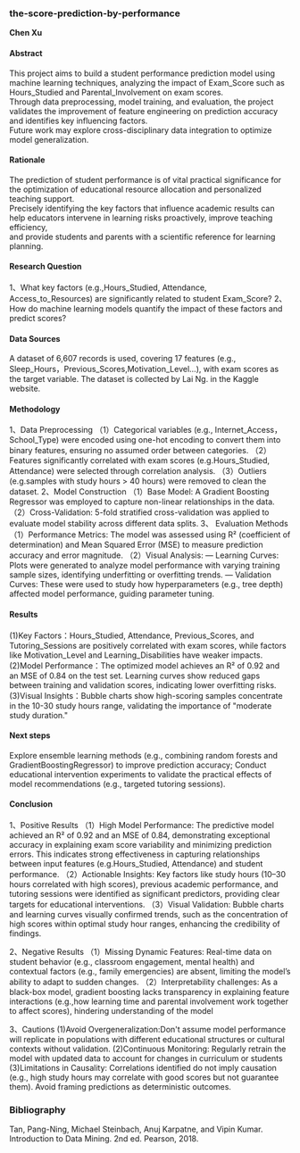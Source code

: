 ### the-score-prediction-by-performance

**Chen Xu**  

#### Abstract
This project aims to build a student performance prediction model using machine learning techniques, analyzing the impact of Exam_Score such as Hours_Studied and Parental_Involvement on exam scores.  
Through data preprocessing, model training, and evaluation, the project validates the improvement of feature engineering on prediction accuracy and identifies key influencing factors.  
Future work may explore cross-disciplinary data integration to optimize model generalization.  

#### Rationale
The prediction of student performance is of vital practical significance for the optimization of educational resource allocation and personalized teaching support.   
Precisely identifying the key factors that influence academic results can help educators intervene in learning risks proactively, improve teaching efficiency,  
and provide students and parents with a scientific reference for learning planning.  

#### Research Question
1、What key factors (e.g.,Hours_Studied, Attendance, Access_to_Resources) are significantly related to student Exam_Score? 
2、How do machine learning models quantify the impact of these factors and predict scores?

#### Data Sources
A dataset of 6,607 records is used, covering 17 features (e.g., Sleep_Hours，Previous_Scores,Motivation_Level...), with exam scores as the target variable.
The dataset is collected by Lai Ng. in the Kaggle website.

#### Methodology
1、Data Preprocessing
（1）Categorical variables (e.g., Internet_Access，School_Type) were encoded using one-hot encoding to convert them into binary features, ensuring no assumed order between categories.
（2）Features significantly correlated with exam scores (e.g.Hours_Studied, Attendance) were selected through correlation analysis.
（3）Outliers (e.g.samples with study hours > 40 hours) were removed to clean the dataset.
2、Model Construction
（1）Base Model: A Gradient Boosting Regressor was employed to capture non-linear relationships in the data.
（2）Cross-Validation: 5-fold stratified cross-validation was applied to evaluate model stability across different data splits.
3、 Evaluation Methods
（1）Performance Metrics: The model was assessed using R² (coefficient of determination) and Mean Squared Error (MSE) to measure prediction accuracy and error magnitude.
（2）Visual Analysis:
 — Learning Curves: Plots were generated to analyze model performance with varying training sample sizes, identifying underfitting or overfitting trends.
 — Validation Curves: These were used to study how hyperparameters (e.g., tree depth) affected model performance, guiding parameter tuning.
 
#### Results
(1)Key Factors：Hours_Studied, Attendance, Previous_Scores, and Tutoring_Sessions are positively correlated with exam scores, 
while factors like Motivation_Level and Learning_Disabilities have weaker impacts.
(2)Model Performance：The optimized model achieves an R² of 0.92 and an MSE of 0.84 on the test set. Learning curves show reduced gaps between training and validation scores, 
indicating lower overfitting risks.
(3)Visual Insights：Bubble charts show high-scoring samples concentrate in the 10-30 study hours range, validating the importance of "moderate study duration."

#### Next steps
Explore ensemble learning methods (e.g., combining random forests and GradientBoostingRegressor) to improve prediction accuracy;
Conduct educational intervention experiments to validate the practical effects of model recommendations (e.g., targeted tutoring sessions).

#### Conclusion
1、Positive Results
（1）High Model Performance: The predictive model achieved an R² of 0.92 and an MSE of 0.84, demonstrating exceptional accuracy in explaining exam score variability and minimizing prediction errors.
This indicates strong effectiveness in capturing relationships between input features (e.g.Hours_Studied, Attendance) and student performance.
（2）Actionable Insights: Key factors like study hours (10–30 hours correlated with high scores), previous academic performance, and tutoring sessions were identified as significant predictors, 
providing clear targets for educational interventions.
（3）Visual Validation: Bubble charts and learning curves visually confirmed trends, such as the concentration of high scores within optimal study hour ranges, enhancing the credibility of findings.

2、Negative Results
（1）Missing Dynamic Features: Real-time data on student behavior (e.g., classroom engagement, mental health) and contextual factors (e.g., family emergencies) are absent, 
limiting the model’s ability to adapt to sudden changes.
（2）Interpretability challenges: As a black-box model, gradient boosting lacks transparency in explaining feature interactions 
(e.g.,how learning time and parental involvement work together to affect scores), hindering understanding of the model

3、Cautions
(1)Avoid Overgeneralization:Don't assume model performance will replicate in populations with different educational structures or cultural contexts without validation.
(2)Continuous Monitoring: Regularly retrain the model with updated data to account for changes in curriculum or students
(3)Limitations in Causality: Correlations identified do not imply causation (e.g., high study hours may correlate with good scores but not guarantee them). 
Avoid framing predictions as deterministic outcomes.

### Bibliography 
Tan, Pang-Ning, Michael Steinbach, Anuj Karpatne, and Vipin Kumar. Introduction to Data Mining. 2nd ed. Pearson, 2018.

